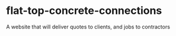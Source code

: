 # flat-top-concrete-connections
A website that will deliver quotes to clients, and jobs to contractors
